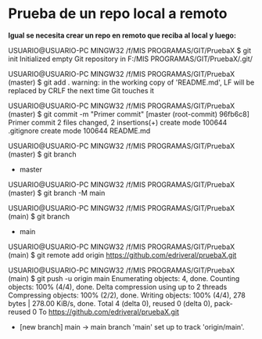 # Prueba de un repo local a remoto

**Igual se necesita crear un repo en remoto que reciba al local y luego:**

USUARIO@USUARIO-PC MINGW32 /f/MIS PROGRAMAS/GIT/PruebaX
$ git init
Initialized empty Git repository in F:/MIS PROGRAMAS/GIT/PruebaX/.git/

USUARIO@USUARIO-PC MINGW32 /f/MIS PROGRAMAS/GIT/PruebaX (master)
$ git add .
warning: in the working copy of 'README.md', LF will be replaced by CRLF the next time Git touches it

USUARIO@USUARIO-PC MINGW32 /f/MIS PROGRAMAS/GIT/PruebaX (master)
$ git commit -m "Primer commit"
[master (root-commit) 96fb6c8] Primer commit
2 files changed, 2 insertions(+)
create mode 100644 .gitignore
create mode 100644 README.md

USUARIO@USUARIO-PC MINGW32 /f/MIS PROGRAMAS/GIT/PruebaX (master)
$ git branch
* master

USUARIO@USUARIO-PC MINGW32 /f/MIS PROGRAMAS/GIT/PruebaX (master)
$ git branch -M main

USUARIO@USUARIO-PC MINGW32 /f/MIS PROGRAMAS/GIT/PruebaX (main)
$ git branch
* main

USUARIO@USUARIO-PC MINGW32 /f/MIS PROGRAMAS/GIT/PruebaX (main)
$ git remote add origin https://github.com/edriveral/pruebaX.git

USUARIO@USUARIO-PC MINGW32 /f/MIS PROGRAMAS/GIT/PruebaX (main)
$ git push -u origin main
Enumerating objects: 4, done.
Counting objects: 100% (4/4), done.
Delta compression using up to 2 threads
Compressing objects: 100% (2/2), done.
Writing objects: 100% (4/4), 278 bytes | 278.00 KiB/s, done.
Total 4 (delta 0), reused 0 (delta 0), pack-reused 0
To https://github.com/edriveral/pruebaX.git
* [new branch]      main -> main
branch 'main' set up to track 'origin/main'.
